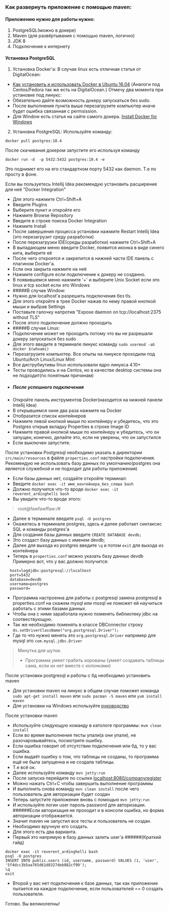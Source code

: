 ### Как развернуть приложение с помощью maven:
#### Приложению нужно для работы нужно:
1. PostgreSQL(можно в докере)
2. Maven (для развёртывания с помощью maven, логично)
3. JDK 8
4. Подключение к интернету

#### Установка PostgreSQL
1. Установка Docker'a:
В случае linux есть отличная статья от DigitalOcean:
 - [Как установить и использовать Docker в Ubuntu 16.04](https://www.digitalocean.com/community/tutorials/docker-ubuntu-16-04-ru)
(Аналоги под Centos/Fedora так же есть на DigitalOcean.)
Отмечу два момента при установке под линукс:
- Обязательно дайте возможность докеру запускаться без sudo. 
- После выполнения пункта выше перезагрузите компьютер иначе будет ошибка связанная с permsission.
 - Для Window есть статья на сайте самого докера.
 [Install Docker for Windows](https://docs.docker.com/docker-for-windows/install/#about-windows-containers)
 2. Установка PostgreSQL:
 Используйте команду:
 ````
 docker pull postgres:10.4
 ````
 После скачивания докером запустите его используя команду
 ````
 docker run -d  -p 5432:5432 postgres:10.4 -e
 ````
 Это поднимет его на его стандартном порту 5432 как daemon. Т.е по просту в фоне.
 
Если вы пользуетесь Intellij Idea рекомендую установить расширение для неё "Docker Integration"
- Для этого нажмите Ctrl+Shift+A
 - Введите Plugins
 - Выберите пункт и откройте его
 - Нажмите Browse Repository
 - Введите в строке поиска Docker Integration
 - Нажмите Install
 - После завершения процесса установки нажмите Restart Intellij Idea (это перезагрузит среду разработки)
 - После перезагрузки IDE(среды разработки) нажмите Ctrl+Shift+A
 - В выпадающем меню введите Docker, появится иконка в виде синего кита, выберите её
 - После чего откроется и закрепится в нижней части IDE панель с плагином Docker'a.
 - Если она закрыта нажмите на неё
 - Нажмите configure если подключение к докеру не созданно.
 - В появившемся меню нажмите '+' и выберите Unix Socket если это linux и tcp socket если это Windows
 - #####В случае Window: 
 - Нужно для localhost'a разрешить подключения без tls. 
 - Для этого откройте в трее Docker нажав по нему правой кнопкой мыши и выбрав Settings
 - Поставьте галочку напротив "Expose daemon on tcp://localhost:2375 without TLS"
 - После этого подключение должно проходить
 - #####В случае Linux:
 - Подключение может не проходить потому что вы не разрешали докеру запускаться без sudo
 - Для этого введите в терминале линукс команду ```` sudo usermod -aG docker $(whoami) ````
 - Перезагрузите компьютер. Все опыты на линуксе проходили под Ubuntu/Arch Linux/Linux Mint 
 - Все диструбиутивы linux использовали ядро линукса 4.10+
 - Тесты проводились и на Centos, но в качестве desktop системы она не подходит(по понятным причинам)
 - ##### После успешного подключения
 - Откройте панель инструментов Docker(находится на нижней панели Intellij Idea)
 - В открывшемся окне два раза нажмите на Docker
 - Отобразится список контейнеров
 - Нажмите левой кнопкой мыши по контейнеру и убедитесь, что это Postgres открыв вкладку Properties в строке Image ID
 - Нажмите правой кнопкой мыши по контейнеру и убедитесь, что он запущен, конечно, делайте это, если не уверены, что он запустился
 - Если выключен запустите. 
  
  
После установки Postgresql необходимо указать в директории `src/main/resources` в файле `properties.conf`
настройки подключения. Рекомендую не использовать базу данных по умолчанию(postgres она является служебной и не подходит для работы приложения)
- Если базы данных нет, создайте откройте терминал:
- Введите `docker exec -it имя_контейнера_без_слеша bash`
- Должно получится что-то вроде `docker exec -it reverent_ardinghelli bash`
- Вы увидите что-то вроде этого:
> root@fawfawffaw:/# 

- Далее в терминале введите `psql -U postgres`
- Окажетесь в терминале postgres, здесь и далее работает синтаксис SQL и команды postgres'a
- Для создания базы данных введите `CREATE DATABASE devdb;`
- Это создаст базу данных с именем devdb; 
- Далее для выхода из postgres введите ```\q``` и потом ``exit`` для выхода из контейнера
- Теперь в `properties.conf` можно указать базу данных devdb
Примерно вот, что у вас должно получится:
```
  host=log4jdbc:postgresql://localhost
  port=5432
  database=devdb
  username=postgres
  password=
  ```
- Программа настроенна для работы с postgresql замена postgresql в properties.conf на скажем mysql или mssql не поможет ей научиться работать с этими базами данных.
- Чтобы она с ними заработала нужно поменять библиотеку jdbc на соотвествующую. 
- Так же необходимо поменять в классе DBConnector строку `ds.setDriverClassName("org.postgresql.Driver");` 
- Где то что нужно менять это `org.postgresql.Driver` например для mysql это `com.mysql.jdbc.Driver`

> Минутка для шутки.
> - Программа умеет грабить корованы (умеет создавать таблицы сама, если их нет вместе с колонками)

После установки postgresql и работы с бд необходимо установить maven
- Для установки maven на линукс в общем случае поможет команда `sudo apt-get install maven` или `sudo pacman -S maven` или `yum install maven`
- Для установки на Windows используйте [руководство](http://www.apache-maven.ru/install.html)

После установки maven 
- Используйте следующую команду в катологе программы: `mvm clean install`
- Если во время выполнения тесты упали(а они упали), не разочаровывайтесь, посмотрите ошибку.
- Если ошибка говорит об отсутствии подключения или бд, то у вас ошибка.
- Если выдаёт ошибку о том, что таблицы не созданы, то программа ещё не была запущенна и не создала таблицы.
- Т.е всё ок.
- Далее используйте команду `mvn jetty:run`
- После запуска перейдите по ссылке [localhost:8080/companyregister](http://localhost:8080/companyregister)
- Можно нажать Ctrl+C чтобы завершить выполнение программы
- И выполнить снова команду `mvn clean install` после чего пользователь для авторизации будет создан
- Теперь запустите приложение вновь с помощью `mvn jetty:run`
- И используйте логин user пароль password для авторизации.
######Если авторизация не проходит и в консоли ошибка, но форма авторизации отображается.
- Значит maven не запустил все тесты и пользователь не создан. 
- Необходимо вручную его создать.
- Для этого есть два варианта. 
- Первый это напрямую в базу данных залить user'a 
######(Краткий гайд)
 ```
 docker exec -it reverent_ardinghelli bash
 psql -U postgres
 INSERT INTO public.users (id, username, password) VALUES (1, 'user', '5f4dcc3b5aa765d61d8327deb882cf99');
 \q
 exit
 ```
- Второй у вас нет подключения к базе данных, так как приложение пытается на каждое подключение, если пользователей == 0 создать пользователя.

Готово. Вы великолепны!